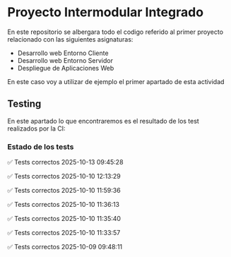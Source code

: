 # Proyecto Intermodular Integrado 
En este repositorio se albergara todo el codigo referido al primer proyecto relacionado con las siguientes asignaturas:    
- Desarrollo web Entorno Cliente
- Desarrollo web Entorno Servidor
- Despliegue de Aplicaciones Web 

En este caso voy a utilizar de ejemplo el primer apartado de esta actividad


## Testing    
En este apartado lo que encontraremos es el resultado de los test realizados por la CI:    

### Estado de los tests    

✅ Tests correctos 2025-10-13 09:45:28

✅ Tests correctos 2025-10-10 12:13:29

✅ Tests correctos 2025-10-10 11:59:36

✅ Tests correctos 2025-10-10 11:36:13

✅ Tests correctos 2025-10-10 11:35:40

✅ Tests correctos 2025-10-10 11:33:57 

✅ Tests correctos 2025-10-09 09:48:11    
